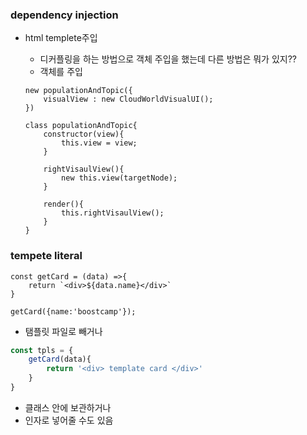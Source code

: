 
### dependency injection 
- html templete주입
    - 디커플링을 하는 방법으로 객체 주입을 했는데 다른 방법은 뭐가 있지??
    - 객체를 주입

    ``` javascrpit
    new populationAndTopic({
        visualView : new CloudWorldVisualUI();
    })

    class populationAndTopic{
        constructor(view){
            this.view = view;
        }

        rightVisaulView(){
            new this.view(targetNode);
        }

        render(){
            this.rightVisaulView();
        }
    }

    ```
    
    



### tempete literal

```javascript=
const getCard = (data) =>{
    return `<div>${data.name}</div>`
}

getCard({name:'boostcamp'});
```

- 탬플릿 파일로 빼거나
```javascript
const tpls = {
    getCard(data){
        return '<div> template card </div>'
    }
}
```
- 클래스 안에 보관하거나
- 인자로 넣어줄 수도 있음

